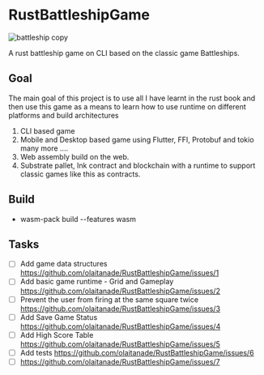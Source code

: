# RustBattleshipGame
![battleship copy](https://github.com/olaitanade/RustBattleshipGame/assets/11635588/2dacb1d9-590b-42c2-bfda-20254dd506e2)

A rust battleship game on CLI based on the classic game Battleships.

## Goal

The main goal of this project is to use all I have learnt in the rust book and then use this game as a means to learn how to use runtime on different platforms and build architectures

1. CLI based game
1. Mobile and Desktop based game using Flutter, FFI, Protobuf and tokio many more ....
1. Web assembly build on the web.
1. Substrate pallet, Ink contract and blockchain with a runtime to support classic games like this as contracts.

## Build
- wasm-pack build --features wasm

## Tasks

- [ ] Add game data structures <https://github.com/olaitanade/RustBattleshipGame/issues/1>
- [ ] Add basic game runtime - Grid and Gameplay <https://github.com/olaitanade/RustBattleshipGame/issues/2>
- [ ] Prevent the user from firing at the same square twice <https://github.com/olaitanade/RustBattleshipGame/issues/3>
- [ ] Add Save Game Status <https://github.com/olaitanade/RustBattleshipGame/issues/4>
- [ ] Add High Score Table <https://github.com/olaitanade/RustBattleshipGame/issues/5>
- [ ] Add tests <https://github.com/olaitanade/RustBattleshipGame/issues/6>
- [ ] <https://github.com/olaitanade/RustBattleshipGame/issues/7>
